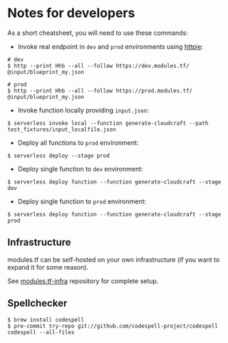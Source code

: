 # Notes for developers

As a short cheatsheet, you will need to use these commands:

* Invoke real endpoint in `dev` and `prod` environments using [httpie](https://github.com/jakubroztocil/httpie/):

```
# dev
$ http --print Hhb --all --follow https://dev.modules.tf/ @input/blueprint_my.json

# prod
$ http --print Hhb --all --follow https://prod.modules.tf/ @input/blueprint_my.json
```

* Invoke function locally providing `input.json`:

```
$ serverless invoke local --function generate-cloudcraft --path test_fixtures/input_localfile.json
```

* Deploy all functions to `prod` environment:

```
$ serverless deploy --stage prod
```

* Deploy single function to `dev` environment:

```
$ serverless deploy function --function generate-cloudcraft --stage dev
```

* Deploy single function to `prod` environment:

```
$ serverless deploy function --function generate-cloudcraft --stage prod
```

## Infrastructure

modules.tf can be self-hosted on your own infrastructure (if you want to expand it for some reason).

See [modules.tf-infra](https://github.com/antonbabenko/modules.tf-infra) repository for complete setup.

## Spellchecker

```
$ brew install codespell
$ pre-commit try-repo git://github.com/codespell-project/codespell codespell --all-files
```
